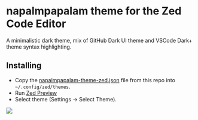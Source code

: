 # napalmpapalam theme for the Zed Code Editor

A minimalistic dark theme, mix of GitHub Dark UI theme and VSCode Dark+ theme syntax highlighting.

## Installing
- Copy the [napalmpapalam-theme-zed.json](./napalmpapalam-theme-zed.json) file from this repo into `~/.config/zed/themes`.
- Run [Zed Preview](https://zed.dev/releases/preview)
- Select theme (Settings -> Select Theme).

![](img/screenshot_theme.png)
